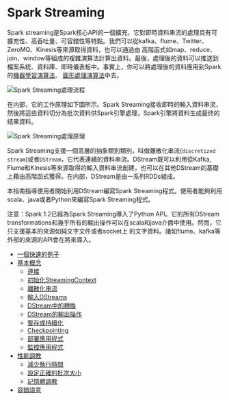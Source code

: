 # Spark Streaming

Spark streaming是Spark核心API的一個擴充，它對即時資料串流的處理具有可擴充性、高吞吐量、可容錯性等特點。我們可以從kafka、flume、Twitter、 ZeroMQ、Kinesis等來源取得資料，也可以通過由
高階函式如map、reduce、join、window等組成的複雜演算法計算出資料。最後，處理後的資料可以推送到檔案系統、資料庫、即時儀表板中。事實上，你可以將處理後的資料應用到Spark的[機器學習演算法](https://spark.apache.org/docs/latest/mllib-guide.html)、
[圖形處理演算法](https://spark.apache.org/docs/latest/graphx-programming-guide.html)中去。

![Spark Streaming處理流程](../img/streaming-arch.png)

在内部，它的工作原理如下圖所示。Spark Streaming接收即時的輸入資料串流，然後將這些資料切分為批次資料供Spark引擎處理，Spark引擎將資料生成最终的结果資料。

![Spark Streaming處理原理](../img/streaming-flow.png)

Spark Streaming支援一個高層的抽象類別類別，叫做離散化串流(`discretized stream`)或者`DStream`，它代表連續的資料串流。DStream既可以利用從Kafka, Flume和Kinesis等來源取得的輸入資料串流創建，也可以在其他DStream的基礎上藉由高階函式獲得。在内部，DStream是由一系列RDDs組成。

本指南指導使用者開始利用DStream編寫Spark Streaming程式。使用者能夠利用scala、java或者Python來編寫Spark Streaming程式。

注意：Spark 1.2已經為Spark Streaming導入了Python API。它的所有DStream transformations和幾乎所有的輸出操作可以在scala和java介面中使用。然而，它只支援基本的來源如純文字文件或者socket上
的文字資料。諸如flume、kafka等外部的來源的API會在將來導入。

* [一個快速的例子](a-quick-example.md)
* [基本概念](basic-concepts/README.md)
  * [連接](basic-concepts/linking.md)
  * [初始化StreamingContext](basic-concepts/initializing-StreamingContext.md)
  * [離散化串流](basic-concepts/discretized-streams.md)
  * [輸入DStreams](basic-concepts/input-DStreams.md)
  * [DStream中的轉換](basic-concepts/transformations-on-DStreams.md)
  * [DStream的輸出操作](basic-concepts/output-operations-on-DStreams.md)
  * [暫存或持續化](basic-concepts/caching-persistence.md)
  * [Checkpointing](basic-concepts/checkpointing.md)
  * [部署應用程式](basic-concepts/deploying-applications.md)
  * [監控應用程式](basic-concepts/monitoring-applications.md)
* [性能調教](performance-tuning/README.md)
  * [減少執行時間](performance-tuning/reducing-processing-time.md)
  * [設定正確的批次大小](performance-tuning/setting-right-batch-size.md)
  * [記憶體調教](performance-tuning/memory-tuning.md)
* [容錯語意](fault-tolerance-semantics/README.md)
